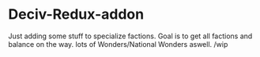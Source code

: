 # Deciv-Redux-addon
Just adding some stuff to specialize factions. Goal is to get all factions and balance on the way. lots of Wonders/National Wonders aswell. /wip
